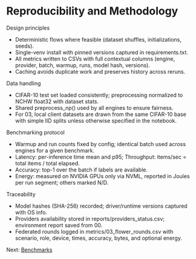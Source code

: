 # Reproducibility and Methodology

Design principles
- Deterministic flows where feasible (dataset shuffles, initializations, seeds).
- Single-venv install with pinned versions captured in requirements.txt.
- All metrics written to CSVs with full contextual columns (engine, provider, batch, warmup, runs, model hash, versions).
- Caching avoids duplicate work and preserves history across reruns.

Data handling
- CIFAR-10 test set loaded consistently; preprocessing normalized to NCHW float32 with dataset stats.
- Shared preprocess_np() used by all engines to ensure fairness.
 - For 03, local client datasets are drawn from the same CIFAR-10 base with simple IID splits unless otherwise specified in the notebook.

Benchmarking protocol
- Warmup and run counts fixed by config; identical batch used across engines for a given benchmark.
- Latency: per-inference time mean and p95; Throughput: items/sec = total items / total elapsed.
- Accuracy: top-1 over the batch if labels are available.
- Energy: measured on NVIDIA GPUs only via NVML, reported in Joules per run segment; others marked N/D.

Traceability
- Model hashes (SHA-256) recorded; driver/runtime versions captured with OS info.
- Providers availability stored in reports/providers_status.csv; environment report saved from 00.
 - Federated rounds logged in metrics/03_flower_rounds.csv with scenario, role, device, times, accuracy, bytes, and optional energy.

Next: [Benchmarks](./benchmarks.md)
